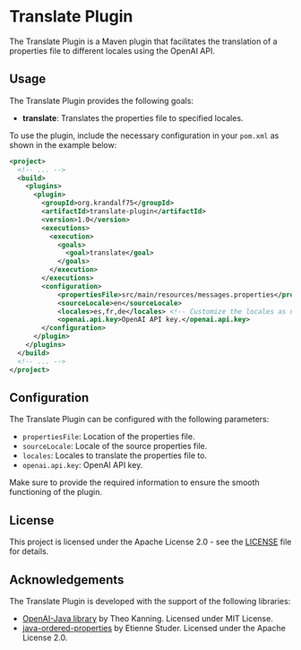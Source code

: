 # Translate Plugin

The Translate Plugin is a Maven plugin that facilitates the translation of a properties file to different locales using the OpenAI API.

## Usage

The Translate Plugin provides the following goals:

- **translate**: Translates the properties file to specified locales.

To use the plugin, include the necessary configuration in your `pom.xml` as shown in the example below:

```xml
<project>
  <!-- ... -->
  <build>
    <plugins>
      <plugin>
        <groupId>org.krandalf75</groupId>
        <artifactId>translate-plugin</artifactId>
        <version>1.0</version>
        <executions>
          <execution>
            <goals>
              <goal>translate</goal>
            </goals>
          </execution>
        </executions>
        <configuration>
            <propertiesFile>src/main/resources/messages.properties</propertiesFile>
            <sourceLocale>en</sourceLocale>
            <locales>es,fr,de</locales> <!-- Customize the locales as needed -->
            <openai.api.key>OpenAI API key.</openai.api.key>
        </configuration>
      </plugin>
    </plugins>
  </build>
  <!-- ... -->
</project>
```

## Configuration

The Translate Plugin can be configured with the following parameters:

- `propertiesFile`: Location of the properties file.
- `sourceLocale`: Locale of the source properties file.
- `locales`: Locales to translate the properties file to.
- `openai.api.key`: OpenAI API key.

Make sure to provide the required information to ensure the smooth functioning of the plugin.

## License

This project is licensed under the Apache License 2.0 - see the [LICENSE](LICENSE) file for details.


## Acknowledgements

The Translate Plugin is developed with the support of the following libraries:

- [OpenAI-Java library](https://github.com/TheoKanning/openai-java) by Theo Kanning. Licensed under MIT License.
- [java-ordered-properties](https://github.com/etiennestuder/java-ordered-properties) by Etienne Studer. Licensed under the Apache License 2.0.

